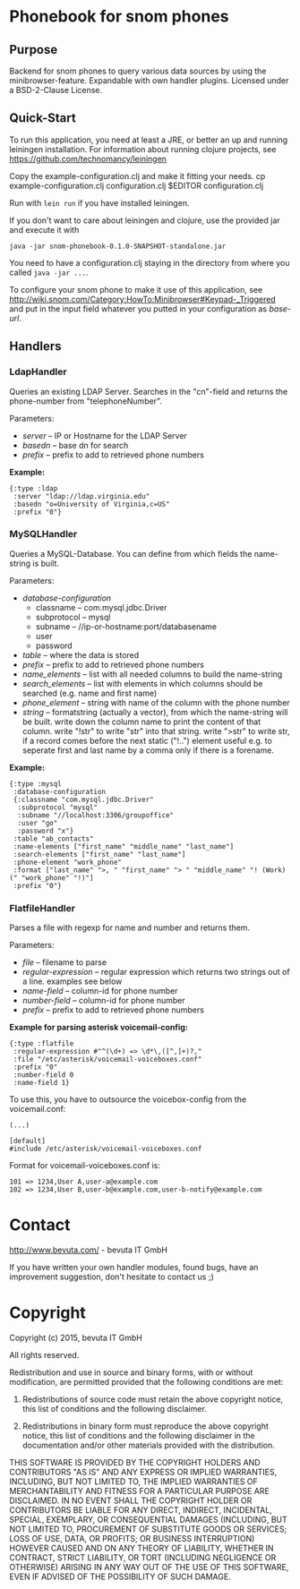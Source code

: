 ﻿
# Phonebook for snom phones

## Purpose

Backend for snom phones to query various data sources by using the
minibrowser-feature. Expandable with own handler plugins. Licensed
under a BSD-2-Clause License.

## Quick-Start

To run this application, you need at least a JRE, or better an up and
running leiningen installation. For information about running clojure
projects, see https://github.com/technomancy/leiningen

Copy the example-configuration.clj and make it fitting your needs.
  cp example-configuration.clj configuration.clj
  $EDITOR configuration.clj

Run with
`lein run`
if you have installed leiningen.

If you don't want to care about leiningen and clojure, use the
provided jar and execute it with

`java -jar snom-phonebook-0.1.0-SNAPSHOT-standalone.jar`

You need to have a configuration.clj staying in the directory from
where you called `java -jar ...`.

To configure your snom phone to make it use of this application, see
http://wiki.snom.com/Category:HowTo:Minibrowser#Keypad-_Triggered and
put in the input field whatever you putted in your configuration as
*base-url*.

## Handlers

### LdapHandler

Queries an existing LDAP Server. Searches in the "cn"-field and
returns the phone-number from "telephoneNumber".

Parameters:

* *server* – IP or Hostname for the LDAP Server
* *basedn* – base dn for search
* *prefix* – prefix to add to retrieved phone numbers

**Example:**

    {:type :ldap
     :server "ldap://ldap.virginia.edu"
     :basedn "o=University of Virginia,c=US"
     :prefix "0"}

### MySQLHandler

Queries a MySQL-Database. You can define from which fields the
name-string is built.

Parameters:

* *database-configuration*
  * classname – com.mysql.jdbc.Driver
  * subprotocol – mysql
  * subname – //ip-or-hostname:port/databasename
  * user
  * password
* *table* – where the data is stored
* *prefix* – prefix to add to retrieved phone numbers
* *name_elements* – list with all needed columns to build the name-string
* *search_elements* – list with elements in which columns should be searched (e.g. name and first name)
* *phone_element* – string with name of the column with the phone number
* *string* – formatstring (actually a vector), from which the name-string will be built.  write down the column name to print the content of that column. write "!str" to write "str" into that string.  write ">str" to write str, if a record comes before the next static ("!..") element useful e.g. to seperate first and last name by a comma only if there is a forename.

**Example:**

    {:type :mysql
     :database-configuration
     {:classname "com.mysql.jdbc.Driver"
      :subprotocol "mysql"
      :subname "//localhost:3306/groupoffice"
      :user "go"
      :password "x"}
     :table "ab_contacts"
     :name-elements ["first_name" "middle_name" "last_name"]
     :search-elements ["first_name" "last_name"]
     :phone-element "work_phone"
     :format ["last_name" ">, " "first_name" "> " "middle_name" "! (Work) (" "work_phone" "!)"]
     :prefix "0"}

### FlatfileHandler

Parses a file with regexp for name and number and returns them.

Parameters:

* *file* – filename to parse
* *regular-expression* – regular expression which returns two strings out of a line. examples see below
* *name-field* – column-id for phone number
* *number-field* – column-id for phone number
* *prefix* – prefix to add to retrieved phone numbers

**Example for parsing asterisk voicemail-config:**

    {:type :flatfile
     :regular-expression #"^(\d+) => \d*\,([^,]+)?,"
     :file "/etc/asterisk/voicemail-voiceboxes.conf"
     :prefix "0"
     :number-field 0
     :name-field 1}

To use this, you have to outsource the voicebox-config from the
voicemail.conf:

    (...)
    
    [default]
    #include /etc/asterisk/voicemail-voiceboxes.conf

Format for voicemail-voiceboxes.conf is:

    101 => 1234,User A,user-a@example.com
    102 => 1234,User B,user-b@example.com,user-b-notify@example.com

# Contact

http://www.bevuta.com/ - bevuta IT GmbH

If you have written your own handler modules, found bugs, have an
improvement suggestion, don't hesitate to contact us ;)

# Copyright

Copyright (c) 2015, bevuta IT GmbH

All rights reserved.

Redistribution and use in source and binary forms, with or without
modification, are permitted provided that the following conditions are
met:

1. Redistributions of source code must retain the above copyright
notice, this list of conditions and the following disclaimer.

2. Redistributions in binary form must reproduce the above copyright
notice, this list of conditions and the following disclaimer in the
documentation and/or other materials provided with the distribution.

THIS SOFTWARE IS PROVIDED BY THE COPYRIGHT HOLDERS AND CONTRIBUTORS
"AS IS" AND ANY EXPRESS OR IMPLIED WARRANTIES, INCLUDING, BUT NOT
LIMITED TO, THE IMPLIED WARRANTIES OF MERCHANTABILITY AND FITNESS FOR
A PARTICULAR PURPOSE ARE DISCLAIMED. IN NO EVENT SHALL THE COPYRIGHT
HOLDER OR CONTRIBUTORS BE LIABLE FOR ANY DIRECT, INDIRECT, INCIDENTAL,
SPECIAL, EXEMPLARY, OR CONSEQUENTIAL DAMAGES (INCLUDING, BUT NOT
LIMITED TO, PROCUREMENT OF SUBSTITUTE GOODS OR SERVICES; LOSS OF USE,
DATA, OR PROFITS; OR BUSINESS INTERRUPTION) HOWEVER CAUSED AND ON ANY
THEORY OF LIABILITY, WHETHER IN CONTRACT, STRICT LIABILITY, OR TORT
(INCLUDING NEGLIGENCE OR OTHERWISE) ARISING IN ANY WAY OUT OF THE USE
OF THIS SOFTWARE, EVEN IF ADVISED OF THE POSSIBILITY OF SUCH DAMAGE.
